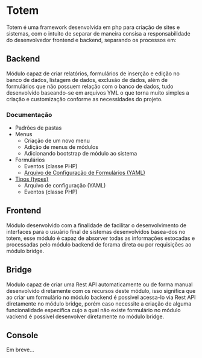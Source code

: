 Totem
=====

Totem é uma framework desenvolvida em php para criação de sites e sistemas, com o intuito de separar de maneira consisa a responsabilidade do desenvolvedor frontend e backend, separando os processos em:

Backend
-------

Módulo capaz de criar relatórios, formulários de inserção e edição no banco de dados, listagem de dados, exclusão de dados, além de formulários que não possuem relação com o banco de dados, tudo  desenvolvido baseando-se em arquivos YML o que torna muito simples a criação e customização conforme as necessidades do projeto.

### Documentação

- Padrões de pastas
- Menus
  - Criação de um novo menu
  - Adição de menus de módulos
  - Adicionando bootstrap de módulo ao sistema
- Formulários
  - Eventos (classe PHP)
  - [Arquivo de Configuração de Formulários (YAML)](documents/forms.md)
- [Tipos (types)](documents/types.md)
  - Arquivo de configuração (YAML) 
  - Eventos (classe PHP)

Frontend
--------

Módulo desenvolvido com a finalidade de facilitar o desenvolvimento de interfaces para o usuário final de sistemas desenvolvidos basea-dos no totem, esse módulo é capaz de absorver todas as informações estocadas e processadas pelo módulo backend de forama direta ou por requisições ao módulo bridge.

Bridge
------

Modulo capaz de criar uma Rest API automaticamente ou de forma manual desenvolvido diretamente com os recursos deste módulo, isso significa que ao criar um formulário no módulo backend é possivel acessa-lo via Rest API diretamente no módulo bridge, porém caso necessite a criação de alguma funcionalidade especifica cujo a qual não existe formulário no módulo vackend é possivel desenvolver diretamente no módulo bridge.

Console
-------

Em breve...
